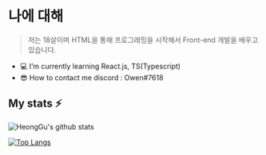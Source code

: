 # 나에 대해

> 저는 18살이며 HTML을 통해 프로그래밍을 시작해서 Front-end 개발을 배우고있습니다.
- 💻  I’m currently learning React.js, TS(Typescript)
- 😎  How to contact me discord : Owen#7618

## My stats ⚡
![HeongGu's github stats](https://github-readme-stats.vercel.app/api?username=HyeongGu0401&show_icons=true&theme=solarized-light)


[![Top Langs](https://github-readme-stats.vercel.app/api/top-langs/?username=HyeongGu0401&layout=compact)](https://github.com/HyeongGu0401/github-readme-stats)
